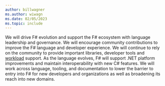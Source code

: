 ```yaml
---
author: billwagner
ms.author: wiwagn
ms.date: 02/05/2023
ms.topic: include
---
```

We will drive F# evolution and support the F# ecosystem with language leadership and governance. We will encourage community contributions to improve the F# language and developer experience. We will continue to rely on the community to provide important libraries, developer tools and [workload](../docs/standard/glossary.md#workload) support. As the language evolves,  F# will support .NET platform improvements and maintain interoperability with new C# features. We will work across language, tooling, and documentation to lower the barrier to entry into F# for new developers and organizations as well as broadening its reach into new domains.
